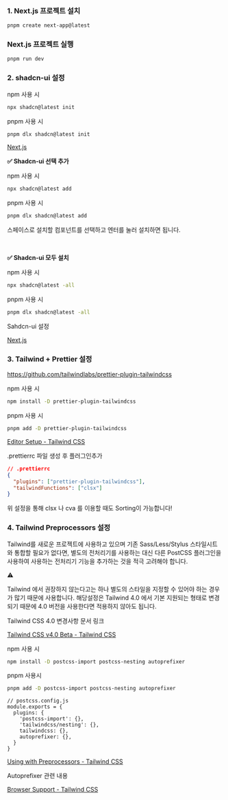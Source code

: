 ### 1. Next.js 프로젝트 설치

```bash
pnpm create next-app@latest
```

### Next.js 프로젝트 실행

```bash
pnpm run dev
```

### 2. shadcn-ui 설정

npm 사용 시

```bash
npx shadcn@latest init
```

pnpm 사용 시

```bash
pnpm dlx shadcn@latest init
```

[Next.js](https://ui.shadcn.com/docs/installation/next)

**✅ Shadcn-ui 선택 추가**

npm 사용 시

```bash
npx shadcn@latest add
```

pnpm 사용 시

```bash
pnpm dlx shadcn@latest add
```

스페이스로 설치할 컴포넌트를 선택하고 엔터를 눌러 설치하면 됩니다.

<br/>

**✅ Shadcn-ui 모두 설치**

npm 사용 시

```bash
npx shadcn@latest -all
```

pnpm 사용 시

```bash
pnpm dlx shadcn@latest -all
```

Sahdcn-ui 설정

[Next.js](https://ui.shadcn.com/docs/installation/next)

### 3. Tailwind + Prettier 설정

https://github.com/tailwindlabs/prettier-plugin-tailwindcss

npm 사용 시

```bash
npm install -D prettier-plugin-tailwindcss
```

pnpm 사용 시

```bash
pnpm add -D prettier-plugin-tailwindcss
```

[Editor Setup - Tailwind CSS](https://tailwindcss.com/docs/editor-setup#automatic-class-sorting-with-prettier)

.prettierrc 파일 생성 후 플러그인추가

```json
// .prettierrc
{
  "plugins": ["prettier-plugin-tailwindcss"],
  "tailwindFunctions": ["clsx"]
}
```

위 설정을 통해 clsx 나 cva 를 이용할 때도 Sorting이 가능합니다!

### 4. Tailwind **Preprocessors 설정**

Tailwind를 새로운 프로젝트에 사용하고 있으며 기존 Sass/Less/Stylus 스타일시트와 통합할 필요가 없다면, 별도의 전처리기를 사용하는 대신 다른 PostCSS 플러그인을 사용하여 사용하는 전처리기 기능을 추가하는 것을 적극 고려해야 합니다.

<aside>
⚠️

Tailwind 에서 권장하지 않는다고는 하나 별도의 스타일을 지정할 수 있어야 하는 경우가 많기 때문에 사용합니다. 해당설정은 Tailwind 4.0 에서 기본 지원되는 형태로 변경되기 때문에 4.0 버전을 사용한다면 적용하지 않아도 됩니다.

</aside>

Tailwind CSS 4.0 변경사항 문서 링크

[Tailwind CSS v4.0 Beta - Tailwind CSS](https://tailwindcss.com/docs/v4-beta#whats-new-in-v4-0)

npm 사용 시

```bash
npm install -D postcss-import postcss-nesting autoprefixer
```

pnpm 사용시

```bash
pnpm add -D postcss-import postcss-nesting autoprefixer
```

```tsx
// postcss.config.js
module.exports = {
  plugins: {
    'postcss-import': {},
    'tailwindcss/nesting': {},
    tailwindcss: {},
    autoprefixer: {},
  }
}
```

[Using with Preprocessors - Tailwind CSS](https://tailwindcss.com/docs/using-with-preprocessors)

Autoprefixer 관련 내용

[Browser Support - Tailwind CSS](https://tailwindcss.com/docs/browser-support#vendor-prefixes)